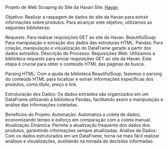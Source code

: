 Projeto de Web Scraping do Site da Havan
Site: [Havan](https://www.havan.com.br/)

Objetivo: Realizar a raspagem de dados do site da Havan para extrair informações sobre produtos. Para alcançar este objetivo, utilizamos as seguintes bibliotecas:

Requests: Para realizar requisições GET ao site da Havan.
BeautifulSoup: Para manipulação e extração dos dados das estruturas HTML.
Pandas: Para criação, manipulação e visualização do DataFrame gerado a partir dos dados extraídos.
Descrição do Processo:
Requisições Web: Utilizamos a biblioteca requests para enviar requisições GET ao site da Havan. Esta etapa é crucial para obter o conteúdo HTML das páginas de busca.

Parsing HTML: Com a ajuda da biblioteca BeautifulSoup, fazemos o parsing do conteúdo HTML para localizar e extrair informações específicas dos produtos, como título, preço e link.

Estruturação dos Dados: Os dados extraídos são organizados em um DataFrame utilizando a biblioteca Pandas, facilitando assim a manipulação e análise das informações coletadas.

Benefícios do Projeto:
Automação: Automatiza a coleta de dados, economizando tempo e esforço em comparação com a coleta manual.
Atualização Dinâmica: Permite a atualização frequente dos dados dos produtos, garantindo informações sempre atualizadas.
Análise de Dados: Com os dados estruturados em um DataFrame, torna-se mais fácil realizar análises e visualizações, auxiliando na tomada de decisões informadas.

